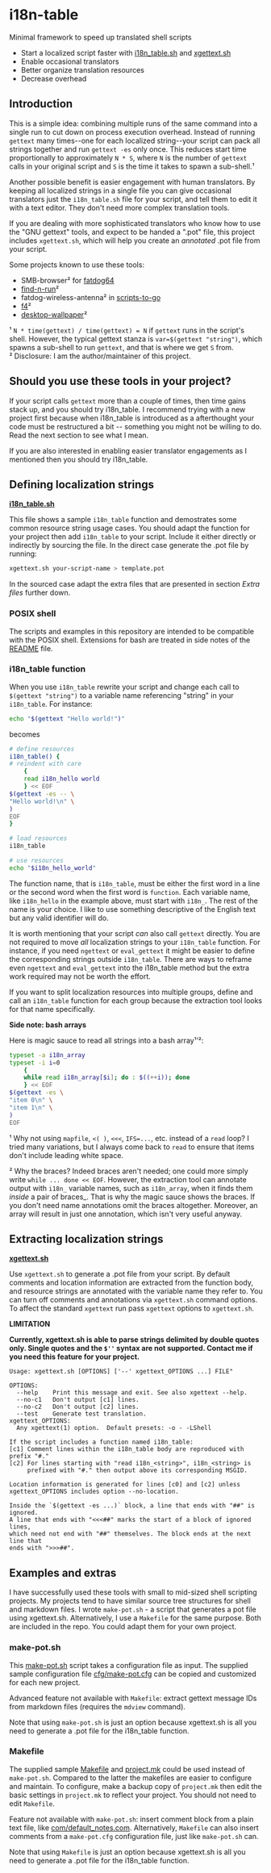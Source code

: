 # i18n-table

Minimal framework to speed up translated shell scripts

* Start a localized script faster with [i18n_table.sh](i18n_table.sh) and [xgettext.sh](xgettext.sh)
* Enable occasional translators
* Better organize translation resources
* Decrease overhead

## Introduction

This is a simple idea: combining multiple runs of the same command into a single run to cut down on process execution overhead.  Instead of running `gettext` many times--one for each localized string--your script can pack all strings together and run `gettext -es` only once.  This reduces start time proportionally to approximately `N * S`, where `N` is the number of `gettext` calls in your original script and `S` is the time it takes to spawn a sub-shell.¹

Another possible benefit is easier engagement with human translators.  By keeping all localized strings in a single file you can give occasional translators just the `i18n_table.sh` file for your script, and tell them to edit it with a text editor.  They don't need more complex translation tools.

If you are dealing with more sophisticated translators who know how to use the "GNU gettext" tools, and expect to be handed a ".pot" file, this project includes
`xgettext.sh`, which will help you create an _annotated_ .pot file from your script.

Some projects known to use these tools:

* SMB-browser² for [fatdog64](http://distro.ibiblio.org/fatdog/web)
* [find-n-run](https://github.com/step-/find-n-run)²
* fatdog-wireless-antenna² in [scripts-to-go](https://github.com/step-/scripts-to-go)
* [f4](https://github.com/step-/f4)²
* [desktop-wallpaper](https://github.com/step-/desktop-wallpaper)²

¹ `N * time(gettext) / time(gettext) = N` if `gettext` runs in the script's shell.  However, the typical gettext stanza is `var=$(gettext "string")`, which spawns a sub-shell to run `gettext`, and that is where we get `S` from.  
² Disclosure: I am the author/maintainer of this project.  

## Should you use these tools in your project?

If your script calls `gettext` more than a couple of times, then time gains stack up, and you should try i18n\_table.  I recommend trying with a new project first because when i18n\_table is introduced as a afterthought your code must be restructured a bit -- something you might not be willing to do.  Read the next section to see what I mean.

If you are also interested in enabling easier translator engagements as I mentioned then you should try i18n\_table.

## Defining localization strings

**[i18n_table.sh](i18n_table.sh)**

This file shows a sample `i18n_table` function and demostrates some common resource string usage cases.  You should adapt the function for your project then add `i18n_table` to your script.  Include it either directly or indirectly by sourcing the file.  In the direct case generate the .pot file by running:

```sh
xgettext.sh your-script-name > template.pot
```

In the sourced case adapt the extra files that are presented in section _Extra files_ further down.

### POSIX shell

The scripts and examples in this repository are intended to be compatible with the POSIX shell.  Extensions for bash are treated in side notes of the [README](README.md) file.

### i18n_table function

When you use `i18n_table` rewrite your script and change each call to `$(gettext "string")` to a variable name referencing "string" in your `i18n_table`.  For instance:

```sh
echo "$(gettext "Hello world!")"
```

becomes

```sh
# define resources
i18n_table() {
# reindent with care
	{
	read i18n_hello world
	} << EOF
$(gettext -es -- \
"Hello world!\n" \
)
EOF
}

# load resources
i18n_table

# use resources
echo "$i18n_hello_world"
```

The function name, that is `i18n_table`, must be either the first word in a line or the second word when the first word is `function`.
Each variable name, like `i18n_hello` in the example above, must start with `i18n_`.  The rest of the name is your choice.  I like to use something descriptive of the English text but any valid identifier will do.

It is worth mentioning that your script _can_ also call `gettext` directly.  You are not required to move _all_ localization strings to your `i18n_table` function.  For instance, if you need `ngettext` or `eval_gettext` it might be easier to define the corresponding strings outside `i18n_table`.  There are ways to reframe even `ngettext` and `eval_gettext` into the i18n\_table method but the extra work required may not be worth the effort.

If you want to split localization resources into multiple groups, define and call an `i18n_table` function for each group because the extraction tool looks for that name specifically.

**Side note: bash arrays**

Here is magic sauce to read all strings into a bash array¹'²:

```sh
typeset -a i18n_array
typeset -i i=0
	{
	while read i18n_array[$i]; do : $((++i)); done
	} << EOF
$(gettext -es \
"item 0\n" \
"item 1\n" \
)
EOF
```

¹ Why not using `mapfile`, `<( )`, `<<<`, `IFS=...`, etc. instead of a `read` loop?  I tried many variations, but I always come back to `read` to ensure that items don't include leading white space.

² Why the braces?  Indeed braces aren't needed; one could more simply write `while ... done << EOF`.  However, the extraction tool can annotate output with `i18n_` variable names, such as `i18n_array`, when it finds them _inside_ a pair of braces_.  That is why the magic sauce shows the braces.  If you don't need name annotations omit the braces altogether.  Moreover, an array will result in just one annotation, which isn't very useful anyway.


## Extracting localization strings

**[xgettext.sh](xgettext.sh)**

Use `xgettext.sh` to generate a .pot file from your script.  By default comments and location information are extracted from the function body, and resource strings are annotated with the variable name they refer to.  You can turn off comments and annotations via `xgettext.sh` command options.  To affect the standard `xgettext` run pass `xgettext` options to `xgettext.sh`.

**LIMITATION**

**Currently, xgettext.sh is able to parse strings delimited by double quotes only.  Single quotes and the `$''` syntax are not supported. Contact me if you need this feature for your project.**

```
Usage: xgettext.sh [OPTIONS] ['--' xgettext_OPTIONS ...] FILE"

OPTIONS:
  --help    Print this message and exit. See also xgettext --help.
  --no-c1   Don't output [c1] lines.
  --no-c2   Don't output [c2] lines.
  --test    Generate test translation.
xgettext_OPTIONS:
  Any xgettext(1) option.  Default presets: -o - -LShell

If the script includes a function named i18n_table:
[c1] Comment lines within the i18n_table body are reproduced with prefix "#."
[c2] For lines starting with "read i18n_<string>", i18n_<string> is
     prefixed with "#." then output above its corresponding MSGID.

Location information is generated for lines [c0] and [c2] unless
xgettext_OPTIONS includes option --no-location.

Inside the `$(gettext -es ...)` block, a line that ends with "##" is ignored.
A line that ends with "<<<##" marks the start of a block of ignored lines,
which need not end with "##" themselves. The block ends at the next line that
ends with ">>>##".
```

## Examples and extras

I have successfully used these tools with small to mid-sized shell scripting projects. My projects tend to have similar source tree structures for shell and markdown files. I wrote `make-pot.sh` - a script that generates a pot file using xgettext.sh. Alternatively, I use a `Makefile` for the same purpose. Both are included in the repo. You could adapt them for your own project.

### make-pot.sh

This [make-pot.sh](make-pot.sh) script takes a configuration file as input.  The supplied sample configuration file [cfg/make-pot.cfg](cfg/make-pot.cfg) can be copied and customized for each new project.

Advanced feature not available with `Makefile`: extract gettext message IDs from markdown files (requires the `mdview` command).

Note that using `make-pot.sh` is just an option because xgettext.sh is all you need to generate a .pot file for the i18n\_table function.

### Makefile

The supplied sample [Makefile](Makefile) and [project.mk](project.mk) could be used instead of `make-pot.sh`.  Compared to the latter the makefiles are easier to configure and maintain. To configure, make a backup copy of `project.mk` then edit the basic settings in `project.mk` to reflect your project. You should not need to edit `Makefile`.

Feature not available with `make-pot.sh`: insert comment block from a plain text file, like [com/default_notes.com](com/default_notes.com). Alternatively, `Makefile` can also insert comments from a `make-pot.cfg` configuration file, just like `make-pot.sh` can.

Note that using `Makefile` is just an option because xgettext.sh is all you need to generate a .pot file for the i18n\_table function.
